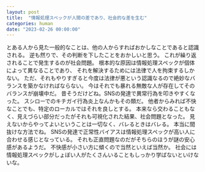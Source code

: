 ```yaml
---
layout: post
title:  "情報処理スペックが人間の差であり、社会的な差を生む"
categories: human
date: "2023-02-26 00:00:00"
---
```


とある人から見た一般的なことは、他の人からすればおかしなことであると認識される。
逆も然りで、その判断を下したことをおかしいと思う。
これが繰り返されることで発生するのが社会問題。
根本的な原因は情報処理スペックが個体によって異なることであり、
それを解決するためには法律で人を拘束するしかない。
ただ、それもやりすぎると今度は法律が悪という認識なるので絶妙なバランスを築かなければならない。
今はそれでも暴れる無敵な人が存在してそのバランスが崩壊中だ。
昔そうだけどね。SNSの発達で異常行為を叩きやすくなった。
スシローでのキチガイ行為炎上なんかもその類だ。
他者からみれば不快なことでも、特定のローカルではそれを良しとする。
本来なら交わることもなく、見えづらい部分だったがそれも可視化された結果、社会問題となった。
見えないからやってよいということは一切なく、バレるときはバレる。
本当に間抜けな方法でね。
SNSの発達で正常性バイアスは情報処理スペックが高い人に合わせる感じとなっている。
それも正直問題なのだがそちらのほうが謎の安心感があるようだ。
不快感が小さい方に傾くので当然といえば当然か。
社会には情報処理スペックがしょぼい人がたくさんいることもしっかり学ばないといけないな。
